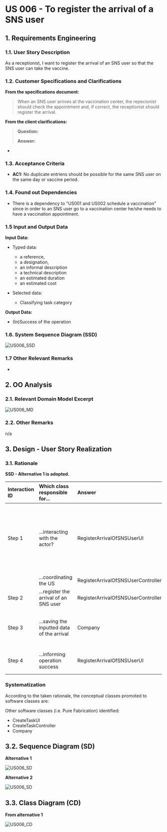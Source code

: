 # US 006 - To register the arrival of a SNS user

## 1. Requirements Engineering


### 1.1. User Story Description

As a receptionist, I want to register the arrival of an SNS user so that the SNS user can take the vaccine.



### 1.2. Customer Specifications and Clarifications 


**From the specifications document:**

>	When an SNS user arrives at the vaccination center, the repecionist should check the appointment and, if correct, the receptionist
should register the arrival.




**From the client clarifications:**

> **Question:** 
>  
> **Answer:** 

-



### 1.3. Acceptance Criteria


* **AC1:** No duplicate entriens should be possible for the same SNS user on the same day or vaccine period.


### 1.4. Found out Dependencies


* There is a dependency to "US001 and US002 schedule a vaccination" since in order to an SNS user go to a vaccination center
he/she needs to have a vaccination appointment.


### 1.5 Input and Output Data


**Input Data:**

* Typed data:
	* a reference, 
	* a designation, 
	* an informal description
	* a technical description
	* an estimated duration
	* an estimated cost
	
* Selected data:
	* Classifying task category 


**Output Data:**

* (In)Success of the operation

### 1.6. System Sequence Diagram (SSD)


![US006_SSD](US006_SSD.svg)



### 1.7 Other Relevant Remarks

* 


## 2. OO Analysis

### 2.1. Relevant Domain Model Excerpt 

![US006_MD](US006_MD.svg)

### 2.2. Other Remarks

n/a


## 3. Design - User Story Realization 

### 3.1. Rationale

**SSD - Alternative 1 is adopted.**

| Interaction ID | Which class responsible for...             | Answer                              | Justification                                                                                                 |
|:---------------|:-------------------------------------------|:------------------------------------|:--------------------------------------------------------------------------------------------------------------|
| Step 1         | ...interacting with the actor?             | RegisterArrivalOfSNSUserUI          | Pure Fabrication: there is no reason to assign this responsibility to any existing class in the Domain Model. |
|                | ...coordinating the US                     | RegisterArrivalOfSNSUserController  | **Controller**                                                                                                |
| Step 2         | ...register the arrival of an SNS user     | RegisterArrivalOfSNSUserController  | **Creator**                                                                                                   |
| Step 3         | ...saving the inputted data of the arrival | Company                             | IE: An Administrator configures and manages the data                                                          |
| Step 4         | ...informing operation success             | RegisterArrivalOfSNSUserUI          | IE: is responsible for user interactions                                                                      |


### Systematization ##

According to the taken rationale, the conceptual classes promoted to software classes are: 



Other software classes (i.e. Pure Fabrication) identified: 

 * CreateTaskUI  
 * CreateTaskController
 * Company


## 3.2. Sequence Diagram (SD)

**Alternative 1**

![US006_SD](US006_SD.svg)

**Alternative 2**

![US006_SD](US006_SD_v2.svg)

## 3.3. Class Diagram (CD)

**From alternative 1**

![US006_CD](US006_CD.svg)

